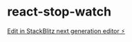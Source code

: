 # react-stop-watch

[Edit in StackBlitz next generation editor ⚡️](https://stackblitz.com/~/github.com/kavitagupta972/react-stop-watch)